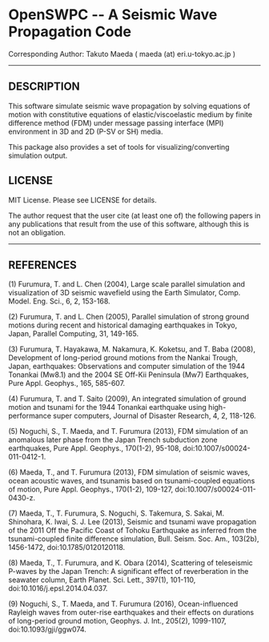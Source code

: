 # OpenSWPC -- A Seismic Wave Propagation Code

Corresponding Author: Takuto Maeda ( maeda (at) eri.u-tokyo.ac.jp )

* * *

## DESCRIPTION

This software simulate seismic wave propagation by
solving equations of motion with constitutive equations of elastic/viscoelastic
medium by finite difference method (FDM) under message passing interface (MPI)
environment in 3D and 2D (P-SV or SH) media.

This package also provides a set of tools for visualizing/converting simulation
output.

## LICENSE
MIT License. Please see LICENSE for details.

The author request that the user cite (at least one of) the following papers in any publications that result from the use of this software, although this is not an obligation.


* * *

## REFERENCES


(1) Furumura, T. and L. Chen (2004),
    Large scale parallel simulation and visualization of 3D seismic wavefield
    using the Earth Simulator,
    Comp. Model. Eng. Sci., 6, 2, 153-168.

(2) Furumura, T. and L. Chen (2005),
    Parallel simulation of strong ground motions during recent and historical
    damaging earthquakes in Tokyo, Japan,
    Parallel Computing, 31, 149-165.

(3) Furumura, T. Hayakawa, M. Nakamura, K. Koketsu, and T. Baba (2008),
    Development of long-period ground motions from the Nankai Trough,
    Japan, earthquakes: Observations and computer simulation of the 1944
    Tonankai (Mw8.1) and the 2004 SE Off-Kii Peninsula (Mw7) Earthquakes,
    Pure Appl. Geophys., 165, 585-607.

(4) Furumura, T. and T. Saito (2009),
    An integrated simulation of ground motion and tsunami for the 1944
    Tonankai earthquake using high-performance super computers,
    Journal of Disaster Research, 4, 2, 118-126.

(5) Noguchi, S., T. Maeda, and T. Furumura (2013),
    FDM simulation of an anomalous later phase from the Japan Trench
    subduction zone earthquakes,
    Pure Appl. Geophys., 170(1-2), 95-108, doi:10.1007/s00024-011-0412-1.

(6) Maeda, T., and T. Furumura (2013),
    FDM simulation of seismic waves, ocean acoustic waves, and tsunamis
    based on tsunami-coupled equations of motion,
    Pure Appl. Geophys., 170(1-2), 109-127, doi:10.1007/s00024-011-0430-z.

(7) Maeda, T., T. Furumura, S. Noguchi, S. Takemura, S. Sakai,
    M. Shinohara, K. Iwai, S. J. Lee (2013),
    Seismic and tsunami wave propagation of the 2011 Off the Pacific Coast of
    Tohoku Earthquake as inferred from the tsunami-coupled finite difference
    simulation,
    Bull. Seism. Soc. Am., 103(2b), 1456-1472, doi:10.1785/0120120118.

(8) Maeda, T., T. Furumura, and K. Obara (2014),
    Scattering of teleseismic P-waves by the Japan Trench:
    A significant effect of reverberation in the seawater column,
    Earth Planet. Sci. Lett., 397(1), 101-110, doi:10.1016/j.epsl.2014.04.037.

(9) Noguchi, S., T. Maeda, and T. Furumura (2016),
    Ocean-influenced Rayleigh waves from outer-rise earthquakes and their effects on durations of long-period ground motion,
    Geophys. J. Int., 205(2), 1099-1107, doi:10.1093/gji/ggw074.
